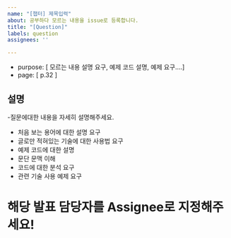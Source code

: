```yaml
---
name: "[챕터] 제목입력"
about: 공부하다 모르는 내용을 issue로 등록합니다.
title: "[Question]"
labels: question
assignees: ''

---
```


- purpose: [ 모르는 내용 설명 요구, 예제 코드 설명, 예제 요구....]
- page: [ p.32 ]

## 설명

-질문에대한 내용을 자세히 설명해주세요.

- 처음 보는 용어에 대한 설명 요구
- 글로만 적혀있는 기술에 대한 사용법 요구
- 예제 코드에 대한 설명
- 문단 문맥 이해
- 코드에 대한 분석 요구
- 관련 기술 사용 예제 요구

# 해당 발표 담당자를 Assignee로 지정해주세요!
